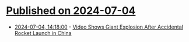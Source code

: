 # [Published on 2024-07-04](index.md)

* [2024-07-04, 14:18:00](https://soylentnews.org/article.pl?sid=24/07/02/0640234&from=rss) - [Video Shows Giant Explosion After Accidental Rocket Launch in China](https://soylentnews.org/article.pl?sid=24/07/02/0640234&from=rss)
